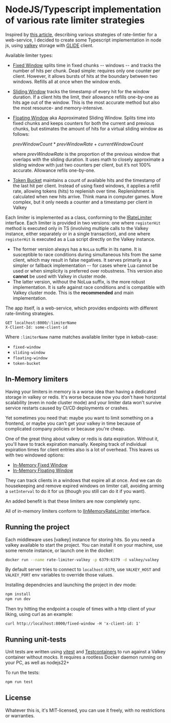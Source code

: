 # NodeJS/Typescript implementation of various rate limiter strategies

Inspired by [this article](https://smudge.ai/blog/ratelimit-algorithms),
describing various strategies of rate-limtier for a web-service,
I decided to create some Typescript implementation in node js, using
[valkey](https://valkey.io/) storage with [GLIDE](https://valkey.io/valkey-glide/)
client.

Available limiter types:

- [Fixed Window](./src//Limiters/FixedWindowLimiter.ts) splits time in fixed
  chunks -- windows -- and tracks the number of hits per chunk. Dead
  simple: requires only one counter per client. However, it allows bursts of
  hits at the boundary between two windows. Refills all at once when the
  window ends.
- [Sliding Window](./src/Limiters/SlidingWindowLimiter.ts) tracks the timestamp
  of every hit for the window duration. If a client hits the limit, their
  allowance refills one-by-one as hits age out of the window. This is the
  most accurate method but also the most resource- and memory-intensive.
- [Floating Window](./src/Limiters/FloatingWindowLimiter.ts) aka Approximated
  Sliding Window. Splits time into fixed chunks and keeps counters for both the
  current and previous chunks, but estimates the amount of hits for a
  virtual sliding window as follows:

  $`prevWindowCount * prevWindowRate + currentWindowCount`$

  where $prevWindowRate$ is the proportion of the previous window that overlaps
  with the sliding duration.
  It uses math to closely approximate a sliding window with just two counters
  per client, but it’s not 100% accurate. Allowance refils one-by-one.

- [Token Bucket](./src/Limiters/TokenBucketLimiter.ts) maintains a count of
  available hits and the timestamp of the last hit per client. Instead
  of using fixed windows, it applies a refill rate, allowing tokens (hits)
  to replenish over time. Replenishment is calculated when new hits arrive.
  Think mana in computer games. More complex, but it only needs a counter
  and a timestamp per client in Valkey

Each limiter is implemented as a class, conforming to the
[IRateLimiter](./src//Limiters//IRateLimiter.ts) interface. Each limiter is
provided in two versions: one where `registerHit` method is executed only in
TS (involving multiple calls to the Valkey instance, either separately or in a
single transaction), and one where `registerHit` is executed as a Lua script
directly on the Valkey instance.

- The former version always has a `NoLua` suffix in its name. It is susceptible
  to race conditions during simultaneous hits from the same client, which
  may result in false negatives. It serves primarily as a simpler or
  fallback implementation -- for cases where Lua cannot be used or when
  simplicity is preferred over robustness. This version also **cannot** be used
  with Valkey in cluster mode.
- The latter version, without the NoLua suffix, is the more robust
  implementation. It is safe against race conditions and is compatible with
  Valkey cluster mode. This is the **recommended** and main implementation.

The app itself, is a web-service, which provides endpoints with different
rate-limiting strategies.

```http
GET localhost:8000/:limiterName
X-Client-Id: some-client-id
```

Where `:limiterName` name matches available limiter type in kebab-case:

- `fixed-window`
- `sliding-window`
- `floating-window`
- `token-bucket`

## In-Memory limiters

Having your limiters in memory is a worse idea than having a dedicated
storage in valkey or redis. It's worse because now you don't have horizontal
scalability (even in node cluster mode) and your limiter data won't survive
service restarts caused by CI/CD deployments or crashes.

Yet sometimes you need that: maybe you want to limit something on a frontend,
or maybe you can't get your valkey in time because of complicated company
policies or because you're cheap.

One of the great thing about valkey or redis is data expiration. Without it,
you'll have to track expiration manually. Keeping track of individual
expiration times for client entries also is a lot of overhead. This leaves us
with two windowed options:

- [In-Memory Fixed Window](./src/InMemoryLimiters/FixedWindowInMemoryLimiter.ts)
- [In-Memory Floating Window](./src/InMemoryLimiters/FloatingWindowInMemoryLimiter.ts)

They can track clients in a windows that expire all at once. And we can do
housekeeping and remove expired windows on limiter call, avoiding arming
a `setInterval` to do it for us (though you still can do it if you want).

An added benefit is that these limiters are now completely sync.

All of in-memory limiters conform to
[IInMemoryRateLimiter](./src/InMemoryLimiters/IInMemoryRateLimiter.ts)
interface.

## Running the project

Each middleware uses [valkey] instance for storing hits.
So you need a valkey available to start the project. You can install it on
your machine, use some remote instance, or launch one in the docker:

```sh
docker run --name rate-limiter-valkey -p 6379:6379 -d valkey/valkey
```

By default server tries to connect to `localhost:6379`, use `VALKEY_HOST` and
`VALKEY_PORT` env variables to override those values.

Installing dependncies and launching the project in dev mode:

```sh
npm install
npm run dev
```

Then try hitting the endpoint a couple of times with a http client of your
liking, using curl as an example:

```
curl http://localhost:8000/fixed-window -H 'x-client-id: 1'
```

## Running unit-tests

Unit tests are written using [vitest](https://vitest.dev/) and
[Testcontainers](https://testcontainers.com/) to run against a Valkey container
without mocks. It requires a rootless Docker daemon running on your PC, as well
as nodejs22+

To run the tests:

```sh
npm run test
```

## License

Whatever this is, it's MIT-licensed, you can use it freely, with no restrictions
or warranties.
